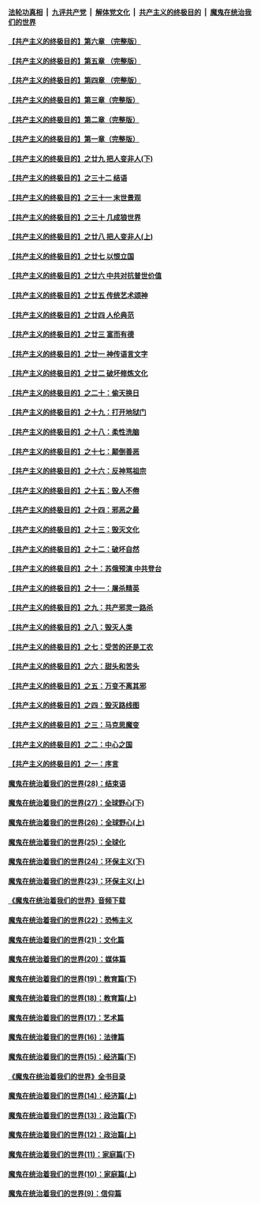 ####  [法轮功真相](../../../../basic/blob/master/README.md?t=05071031) &nbsp;|&nbsp; [九评共产党](../../../../9ping.md/blob/master/README.md?t=05071031) &nbsp;|&nbsp; [解体党文化](../../../../jtdwh.md/blob/master/README.md?t=05071031)  &nbsp;|&nbsp; [共产主义的终极目的](../../../../gczydzjmd.md/blob/master/README.md?t=05071031) &nbsp;|&nbsp; [魔鬼在统治我们的世界](../../../../mgztzwmdsj.md/blob/master/README.md?t=05071031) 

#### [【共产主义的终极目的】第六章 （完整版）](../pages/nsc422/n11428913.md?t=05071031) 

#### [【共产主义的终极目的】第五章 （完整版）](../pages/nsc422/n11428912.md?t=05071031) 

#### [【共产主义的终极目的】第四章 （完整版）](../pages/nsc422/n11428907.md?t=05071031) 

#### [【共产主义的终极目的】第三章（完整版）](../pages/nsc422/n11428848.md?t=05071031) 

#### [【共产主义的终极目的】第二章（完整版）](../pages/nsc422/n11428831.md?t=05071031) 

#### [【共产主义的终极目的】第一章（完整版）](../pages/nsc422/n11417651.md?t=05071031) 

#### [【共产主义的终极目的】之廿九 把人变非人(下)](../pages/nsc422/n11344140.md?t=05071031) 

#### [【共产主义的终极目的】之三十二 结语](../pages/nsc422/n11360535.md?t=05071031) 

#### [【共产主义的终极目的】之三十一 末世景观](../pages/nsc422/n11351129.md?t=05071031) 

#### [【共产主义的终极目的】之三十 几成狼世界](../pages/nsc422/n11348280.md?t=05071031) 

#### [【共产主义的终极目的】之廿八 把人变非人(上)](../pages/nsc422/n11340492.md?t=05071031) 

#### [【共产主义的终极目的】之廿七 以恨立国](../pages/nsc422/n11336944.md?t=05071031) 

#### [【共产主义的终极目的】之廿六 中共对抗普世价值](../pages/nsc422/n11324785.md?t=05071031) 

#### [【共产主义的终极目的】之廿五 传统艺术颂神](../pages/nsc422/n11296396.md?t=05071031) 

#### [【共产主义的终极目的】之廿四 人伦典范](../pages/nsc422/n11296397.md?t=05071031) 

#### [【共产主义的终极目的】之廿三 富而有德](../pages/nsc422/n11283598.md?t=05071031) 

#### [【共产主义的终极目的】之廿一 神传语言文字](../pages/nsc422/n11263265.md?t=05071031) 

#### [【共产主义的终极目的】之廿二 破坏修炼文化](../pages/nsc422/n11245728.md?t=05071031) 

#### [【共产主义的终极目的】之二十：偷天换日](../pages/nsc422/n11238846.md?t=05071031) 

#### [【共产主义的终极目的】之十九：打开地狱门](../pages/nsc422/n11206376.md?t=05071031) 

#### [【共产主义的终极目的】之十八：柔性洗脑](../pages/nsc422/n11199994.md?t=05071031) 

#### [【共产主义的终极目的】之十七：颠倒善恶](../pages/nsc422/n11179782.md?t=05071031) 

#### [【共产主义的终极目的】之十六：反神骂祖宗](../pages/nsc422/n11166798.md?t=05071031) 

#### [【共产主义的终极目的】之十五：毁人不倦](../pages/nsc422/n11166792.md?t=05071031) 

#### [【共产主义的终极目的】之十四：邪恶之最](../pages/nsc422/n11150249.md?t=05071031) 

#### [【共产主义的终极目的】之十三：毁灭文化](../pages/nsc422/n11135227.md?t=05071031) 

#### [【共产主义的终极目的】之十二：破坏自然](../pages/nsc422/n11135214.md?t=05071031) 

#### [【共产主义的终极目的】之十：苏俄预演 中共登台](../pages/nsc422/n11118424.md?t=05071031) 

#### [【共产主义的终极目的】之十一：屠杀精英](../pages/nsc422/n11118442.md?t=05071031) 

#### [【共产主义的终极目的】之九：共产邪灵一路杀](../pages/nsc422/n11114139.md?t=05071031) 

#### [【共产主义的终极目的】之八：毁灭人类](../pages/nsc422/n11108503.md?t=05071031) 

#### [【共产主义的终极目的】之七：受苦的还是工农](../pages/nsc422/n11101809.md?t=05071031) 

#### [【共产主义的终极目的】之六：甜头和苦头](../pages/nsc422/n11096971.md?t=05071031) 

#### [【共产主义的终极目的】之五：万变不离其邪](../pages/nsc422/n11091285.md?t=05071031) 

#### [【共产主义的终极目的】之四：毁灭路线图](../pages/nsc422/n11086284.md?t=05071031) 

#### [【共产主义的终极目的】之三：马克思魔变](../pages/nsc422/n11061941.md?t=05071031) 

#### [【共产主义的终极目的】之二：中心之国](../pages/nsc422/n11047728.md?t=05071031) 

#### [【共产主义的终极目的】之一：序言](../pages/nsc422/n11086077.md?t=05071031) 

#### [魔鬼在统治着我们的世界(28)：结束语](../pages/nsc422/n10936246.md?t=05071031) 

#### [魔鬼在统治着我们的世界(27)：全球野心(下)](../pages/nsc422/n10928319.md?t=05071031) 

#### [魔鬼在统治着我们的世界(26)：全球野心(上)](../pages/nsc422/n10900318.md?t=05071031) 

#### [魔鬼在统治着我们的世界(25)：全球化](../pages/nsc422/n10788205.md?t=05071031) 

#### [魔鬼在统治着我们的世界(24)：环保主义(下)](../pages/nsc422/n10695307.md?t=05071031) 

#### [魔鬼在统治着我们的世界(23)：环保主义(上)](../pages/nsc422/n10688613.md?t=05071031) 

#### [《魔鬼在统治着我们的世界》音频下载](../pages/nsc422/n10635553.md?t=05071031) 

#### [魔鬼在统治着我们的世界(22)：恐怖主义](../pages/nsc422/n10614727.md?t=05071031) 

#### [魔鬼在统治着我们的世界(21)：文化篇](../pages/nsc422/n10597706.md?t=05071031) 

#### [魔鬼在统治着我们的世界(20)：媒体篇](../pages/nsc422/n10586579.md?t=05071031) 

#### [魔鬼在统治着我们的世界(19)：教育篇(下)](../pages/nsc422/n10564808.md?t=05071031) 

#### [魔鬼在统治着我们的世界(18)：教育篇(上)](../pages/nsc422/n10526970.md?t=05071031) 

#### [魔鬼在统治着我们的世界(17)：艺术篇](../pages/nsc422/n10499093.md?t=05071031) 

#### [魔鬼在统治着我们的世界(16)：法律篇](../pages/nsc422/n10485969.md?t=05071031) 

#### [魔鬼在统治着我们的世界(15)：经济篇(下)](../pages/nsc422/n10469975.md?t=05071031) 

#### [《魔鬼在统治着我们的世界》全书目录](../pages/nsc422/n10464261.md?t=05071031) 

#### [魔鬼在统治着我们的世界(14)：经济篇(上)](../pages/nsc422/n10457370.md?t=05071031) 

#### [魔鬼在统治着我们的世界(13)：政治篇(下)](../pages/nsc422/n10448270.md?t=05071031) 

#### [魔鬼在统治着我们的世界(12)：政治篇(上)](../pages/nsc422/n10444576.md?t=05071031) 

#### [魔鬼在统治着我们的世界(11)：家庭篇(下)](../pages/nsc422/n10440961.md?t=05071031) 

#### [魔鬼在统治着我们的世界(10)：家庭篇(上)](../pages/nsc422/n10435448.md?t=05071031) 

#### [魔鬼在统治着我们的世界(9)：信仰篇](../pages/nsc422/n10432159.md?t=05071031) 

